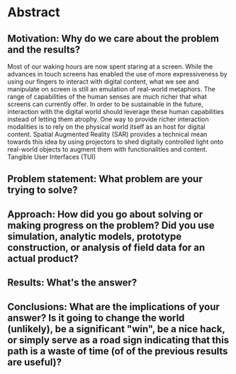 # Abstract

## Motivation: Why do we care about the problem and the results?
Most of our waking hours are now spent staring at a screen. While the advances in touch screens has enabled the use of more expressiveness by using our fingers to interact with digital content, what we see and manipulate on screen is still an emulation of real-world metaphors. The range of capabilities of the human senses are much richer that what screens can currently offer. In order to be sustainable in the future, interaction with the digital world should leverage these human capabilities instead of letting them atrophy. One way to provide richer interaction modalities is to rely on the physical world itself as an host for digital content. Spatial Augmented Reality (SAR) provides a technical mean towards this idea by using projectors to shed digitally controlled light onto real-world objects to augment them with functionalities and content. Tangible User Interfaces (TUI) 

## Problem statement: What problem are your trying to solve?
## Approach: How did you go about solving or making progress on the problem? Did you use simulation, analytic models, prototype construction, or analysis of field data for an actual product?
## Results: What's the answer?
## Conclusions: What are the implications of your answer? Is it going to change the world (unlikely), be a significant "win", be a nice hack, or simply serve as a road sign indicating that this path is a waste of time (of of the previous results are useful)?